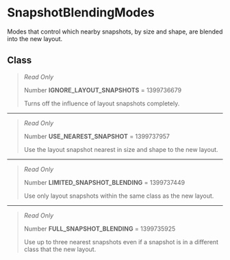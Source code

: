 # SnapshotBlendingModes
Modes that control which nearby snapshots, by size and shape, are blended into the new layout.

## Class
> *Read Only* 
> 
> Number **IGNORE_LAYOUT_SNAPSHOTS** = 1399736679
> 
> Turns off the influence of layout snapshots completely.
*** 
> *Read Only* 
> 
> Number **USE_NEAREST_SNAPSHOT** = 1399737957
> 
> Use the layout snapshot nearest in size and shape to the new layout.
*** 
> *Read Only* 
> 
> Number **LIMITED_SNAPSHOT_BLENDING** = 1399737449
> 
> Use only layout snapshots within the same class as the new layout.
*** 
> *Read Only* 
> 
> Number **FULL_SNAPSHOT_BLENDING** = 1399735925
> 
> Use up to three nearest snapshots even if a snapshot is in a different class that the new layout.

